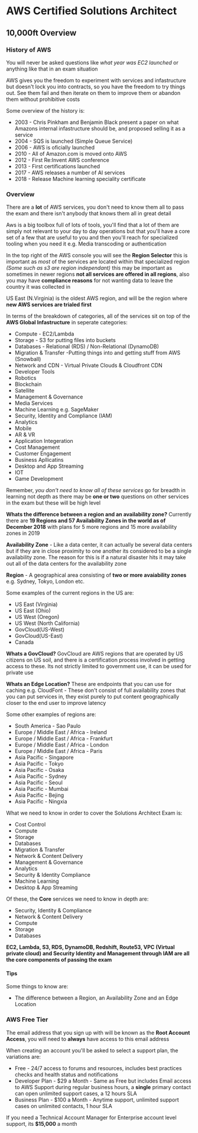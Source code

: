 # AWS Certified Solutions Architect

## 10,000ft Overview

### History of AWS

You will never be asked questions like *what year was EC2 launched* or anything like that in an exam situation

AWS gives you the freedom to experiment with services and infastructure but doesn't lock you into contracts, so you have the freedom to try things out. See them fail and then iterate on them to improve them or abandon them without prohibitive costs


Some overview of the history is:
* 2003 - Chris Pinkham and Benjamin Black present a paper on what Amazons internal infastructure should be, and proposed selling it as a service
* 2004 - SQS is launched (Simple Queue Service)
* 2006 - AWS is oficially launched
* 2010 - All of Amazon.com is moved onto AWS
* 2012 - First Re:Invent AWS conference
* 2013 - First certifications launched
* 2017 - AWS releases a number of AI services
* 2018 - Release Machine learning speciality certificate


### Overview

There are a **lot** of AWS services, you don't need to know them all to pass the exam and there isn't anybody that knows them all in great detail

Aws is a big toolbox full of lots of tools, you'll find that a lot of them are simply not relevant to your day to day operations but that you'll have a core set of a few that are useful to you and then you'll reach for specialized tooling when you need it e.g. Media transcoding or authentication

In the top right of the AWS console you will see the **Region Selector** this is important as *most* of the services are located within that specialized region *(Some such as s3 are region independant)* this may be important as sometimes in newer regions **not all services are offered in all regions**, also you may have **compliance reasons** for not wanting data to leave the country it was collected in

US East (N.Virginia) is the oldest AWS region, and will be the region where **new AWS services are trialed first**


In terms of the breakdown of categories, all of the services sit on top of the **AWS Global Infastructure** in seperate categories:
* Compute - EC2/Lambda 
* Storage - S3 for putting files into buckets
* Databases - Relational (RDS) / Non-Relational (DynamoDB)
* Migration & Transfer -Putting things into and getting stuff from AWS (Snowball)
* Network and CDN - Virtual Private Clouds & Cloudfront CDN
* Developer Tools
* Robotics
* Blockchain
* Satellite
* Management & Governance
* Media Services
* Machine Learning e.g. SageMaker
* Security, Identity and Compliance (IAM)
* Analytics
* Mobile
* AR & VR
* Application Integeration
* Cost Management
* Customer Engagement
* Business Apllicatins
* Desktop and App Streaming
* IOT
* Game Development

Remember, *you don't need to know all of these services* go for breadth in learning not depth as there may be **one or two** questions on other services in the exam but these will be high level

**Whats the difference between a region and an availability zone?** Currently there are **19 Regions and 57 Availability Zones in the world as of December 2018** with plans for 5 more regions and 15 more availability zones in 2019

**Availability Zone** - Like a data center, it can actually be several data centers but if they are in close proximity to one another its considered to be a single availability zone. The reason for this is if a natural disaster hits it may take out all of the data centers for the availability zone

**Region** - A geographical area consisting of **two or more avaiability zones** e.g. Sydney, Tokyo, London etc.

Some examples of the current regions in the US are:
* US East (Virginia)
* US East (Ohio)
* US West (Oregon)
* US West (North California)
* GovCloud(US-West)
* GovCloud(US-East)
* Canada

**Whats a GovCloud?** GovCloud are AWS regions that are operated by US citizens on US soil, and there is a certification process involved in getting access to these. Its not strictly limited to government use, it can be used for private use 

**Whats an Edge Location?** These are endpoints that you can use for caching e.g. CloudFont - These don't consist of full availability zones that you can put services in, they exist purely to put content geographically closer to the end user to improve latency

Some other examples of regions are:
* South America - Sao Paulo
* Europe / Middle East / Africa - Ireland
* Europe / Middle East / Africa - Frankfurt
* Europe / Middle East / Africa - London
* Europe / Middle East / Africa - Paris
* Asia Pacific - Singapore
* Asia Pacific - Tokyo
* Asia Pacific - Osaka
* Asia Pacific - Sydney
* Asia Pacific - Seoul
* Asia Pacific - Mumbai
* Asia Pacific - Bejing
* Asia Pacific - Ningxia

What we need to know in order to cover the Solutions Architect Exam is:
* Cost Control
* Compute
* Storage
* Databases
* Migration & Transfer
* Network & Content Delivery
* Management & Governance
* Analytics
* Security & Identity Compliance
* Machine Learning
* Desktop & App Streaming

Of these, the **Core** services we need to know in depth are:
* Security, Identity & Compliance
* Network & Content Delivery
* Compute
* Storage
* Databases

**EC2, Lambda, S3, RDS, DynamoDB, Redshift, Route53, VPC (Virtual private cloud) and Security Identity and Management through IAM are all the core components of passing the exam**


#### Tips

Some things to know are:
* The difference between a Region, an Availability Zone and an Edge Location

### AWS Free Tier

The email address that you sign up with will be known as the **Root Account Access**, you will need to **always** have access to this email address

When creating an account you'll be asked to select a support plan, the variations are:
* Free - 24/7 access to forums and resources, includes best practices checks and health status and notifications
* Developer Plan - $29 a Month - Same as Free but includes Email access to AWS Support during regular business hours, a **single** primary contact can open unlimited support cases, a 12 hours SLA
* Business Plan - $100 a Month - Anytime support, unlimited support cases on unlimited contacts, 1 hour SLA

If you need a Technical Account Manager for Enterprise account level support, its **$15,000** a month











